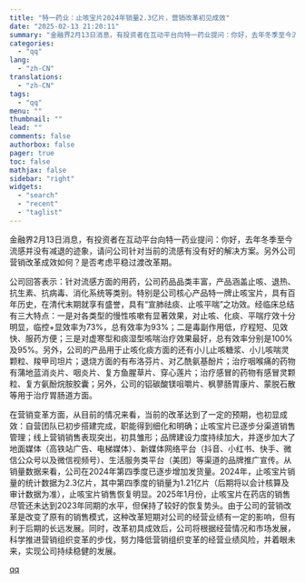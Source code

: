 ```yaml
---
title: "特一药业：止咳宝片2024年销量2.3亿片，营销改革初见成效"
date: "2025-02-13 21:20:11"
summary: "金融界2月13日消息，有投资者在互动平台向特一药业提问：你好，去年冬季至今流感并没有减退的迹象，请问..."
categories:
  - "qq"
lang:
  - "zh-CN"
translations:
  - "zh-CN"
tags:
  - "qq"
menu: ""
thumbnail: ""
lead: ""
comments: false
authorbox: false
pager: true
toc: false
mathjax: false
sidebar: "right"
widgets:
  - "search"
  - "recent"
  - "taglist"
---
```


金融界2月13日消息，有投资者在互动平台向特一药业提问：你好，去年冬季至今流感并没有减退的迹象，请问公司针对当前的流感有没有好的解决方案。另外公司营销改革成效如何？是否考虑平稳过渡改革期。

公司回答表示：针对流感方面的用药，公司药品品类丰富，产品涵盖止咳、退热、抗生素、抗病毒、消化系统等类别。特别是公司核心产品特一牌止咳宝片，具有百年历史，在清代末期就享有盛誉，具有“宣肺祛痰、止咳平喘”之功效。经临床总结有三大特点：一是对各类型的慢性咳嗽有显著效果，对止咳、化痰、平喘疗效十分明显，临控+显效率为73%，总有效率为93%；二是毒副作用低，疗程短、见效快、服药方便；三是对虚寒型和痰湿型咳喘治疗效果最好，总有效率分别是100%及95%。另外，公司的产品用于止咳化痰方面的还有小儿止咳糖浆、小儿咳喘灵颗粒、羧甲司坦片；退烧方面的有布洛芬片、对乙酰氨基酚片；治疗咽喉痛的药物有蒲地蓝消炎片、咽炎片、复方鱼腥草片、穿心莲片；治疗感冒的药物有感冒灵颗粒、复方氨酚烷胺胶囊；另外，公司的铝碳酸镁咀嚼片、枫蓼肠胃康片、蒙脱石散等用于治疗胃肠道方面。

在营销变革方面，从目前的情况来看，当前的改革达到了一定的预期，也初显成效：自营团队已初步搭建完成，职能得到细化和明确；止咳宝片已逐步分渠道销售管理；线上营销销售表现突出，初具雏形；品牌建设力度持续加大，并逐步加大了地面媒体（高铁站广告、电梯媒体）、新媒体网络平台（抖音、小红书、快手、微信公众号以及微信视频号）、生活服务类平台（美团）等渠道的品牌推广宣传。从销量数据来看，公司在2024年第四季度已逐步增加发货量。2024年，止咳宝片销量的统计数据为2.3亿片，其中第四季度的销量为1.21亿片（后期将以会计核算及审计数据为准），止咳宝片销售恢复明显。2025年1月份，止咳宝片在药店的销售尽管还未达到2023年同期的水平，但保持了较好的恢复势头。由于公司的营销改革是改变了原有的销售模式，这种改革短期对公司的经营业绩有一定的影响，但有利于后期的长远发展。同时，改革初具成效后，公司将根据经营情况和市场发展，科学推进营销组织变革的步伐，努力降低营销组织变革的经营业绩风险，并着眼未来，实现公司持续稳健的发展。

[qq](https://new.qq.com/rain/a/20250213A08PGU00)
